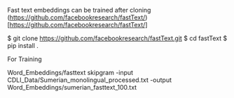 Fast text embeddings can be trained after cloning (https://github.com/facebookresearch/fastText/)[https://github.com/facebookresearch/fastText/]


$ git clone https://github.com/facebookresearch/fastText.git
$ cd fastText
$ pip install .



For Training


Word_Embeddings/fasttext skipgram -input CDLI_Data/Sumerian_monolingual_processed.txt -output Word_Embeddings/sumerian_fasttext_100.txt
